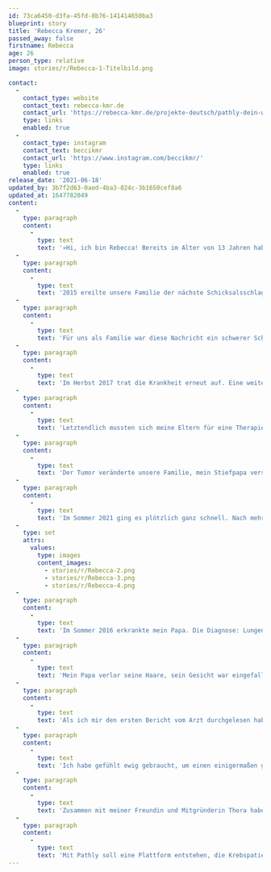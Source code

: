 ```yaml
---
id: 73ca6450-d3fa-45fd-8b76-141414650ba3
blueprint: story
title: 'Rebecca Kremer, 26'
passed_away: false
firstname: Rebecca
age: 26
person_type: relative
image: stories/r/Rebecca-1-Titelbild.png

contact:
  -
    contact_type: website
    contact_text: rebecca-kmr.de
    contact_url: 'https://rebecca-kmr.de/projekte-deutsch/pathly-dein-wegweiser-durch-den-alltag-deiner-krebserkrankung.html'
    type: links
    enabled: true
  -
    contact_type: instagram
    contact_text: beccikmr
    contact_url: 'https://www.instagram.com/beccikmr/'
    type: links
    enabled: true
release_date: '2021-06-18'
updated_by: 3b7f2d63-0aed-4ba3-824c-3b1650cef8a6
updated_at: 1647782049
content:
  -
    type: paragraph
    content:
      -
        type: text
        text: '»Hi, ich bin Rebecca! Bereits im Alter von 13 Jahren habe ich die ersten Erfahrungen mit der Krankheit Krebs gemacht, als damals bei meinem Stiefpapa ein Tumor entfernt wurde. Die Bedeutung der Krankheit habe ich damals nicht verstanden, ich wusste lediglich, dass die Mutter einer Freundin daran gestorben war. Die zahlreichen Fachtermini ließen die Erkrankung noch bedrohlicher auf mich wirkte. Als Kind wirkte dieser Tumor wie ein böser Traum auf mich, den ich weder greifen noch verstehen konnte. '
  -
    type: paragraph
    content:
      -
        type: text
        text: '2015 ereilte unsere Familie der nächste Schicksalsschlag. Die Diagnose: ein Riesenzellgranulom – ein gutartiger Tumor, der allerdings so aggressiv und schnell wuchs, dass er meinem Stiefpapa das Jochbein zerfraß. Mit diesem Ereignis wurde mit bewusst, warum viele Menschen von Krebs reden, als wäre die Krankheit ein lebendiges, wachsendes Wesen.'
  -
    type: paragraph
    content:
      -
        type: text
        text: 'Für uns als Familie war diese Nachricht ein schwerer Schlag. Ich habe damals bereits in Berlin gewohnt und bin oft nach Hause gefahren, um meine Familie zu unterstützen. Doch viel machen konnte ich nicht; nur zuhören, hoffen und da sein. Von der Diagnose bis zur Operation verging viel Zeit. Lange war unklar, ob es überhaupt eine Operation geben würde. Es dauerte Wochen, bis sich ein Chirurg fand, der die notwendigen Qualifikationen besaß, um den komplizierten Eingriff durchzuführen. Die OP selbst war eine ganz eigene Herausforderung – sie dauerte Stunden. Stunden, in denen wir nicht wussten, ob er sie überleben würde oder nicht, ob der Tumor entfernt werden kann oder nicht. Glücklicherweise verlief die Operation ohne Komplikationen – den Umständen entsprechend, wie man so schön sagt. Anschließend lag mein Stiefvater noch eine längere Zeit im künstlichen Koma, wobei ich nicht sagen kann, ob es Tage oder Wochen waren. Besonders Lebensabschnitte, die einen persönlich stark belasten, werden häufig verdrängt.'
  -
    type: paragraph
    content:
      -
        type: text
        text: 'Im Herbst 2017 trat die Krankheit erneut auf. Eine weitere OP wäre zu gefährlich gewesen, weswegen die Ärzt:innen versuchten, den Tumor mittels einer Strahlentherapie zu bekämpfen. Kurz beschrieben klingt der Verlauf der Krankheit fast wie ein Spaziergang, doch war es ein ewiger, anstrengender Prozess von der Diagnose bis zur Therapie. Da ein Tumor in solch spezieller Form bisher noch nicht häufig aufgetreten ist, waren sich die Ärzt:innen untereinander nicht einig, welche Therapieform die geeignetste für meinen Stiefvater wäre. Wir waren bei der Mund-Kiefer-Gesichts-Chirurgie, bei der Onkologie und schließlich bei der Neurologie.'
  -
    type: paragraph
    content:
      -
        type: text
        text: 'Letztendlich mussten sich meine Eltern für eine Therapieform entscheiden und hoffen, dass diese die richtige für ihn sein würde. Durch die Bestrahlung wurde der Tumor weitestgehend zerstört. Eine gänzliche Entfernung des Granuloms ist jedoch nicht möglich. Durch die Einschränkungen im Alltag, sein entstelltes, vernarbtes Gesicht wird er täglich an die Krankheit und ihre Folgen erinnert. Trotz allem kämpft er immer weiter, für sich und für unsere Familie. In den folgenden Jahren erlebten wir immer weitere aufs und abs. Zeiten, in denen wir dachten, es wird alles gut und Zeiten, in denen wir nicht mehr weiter wussten.'
  -
    type: paragraph
    content:
      -
        type: text
        text: 'Der Tumor veränderte unsere Familie, mein Stiefpapa versteckte sich hinter seiner Arbeit. Letztendlich wirkte der Tumor im Kopf sich auch auf die Stimmung meines Stiefpapas aus. Es gab Momente, in denen man in kaum wiedererkannte. Meiner Mama uns mir fiel es immer schwerer, damit umzugehen und ein normales Leben zu führen. Für meine Mama war es besonders schlimm. Ihr Leben bestand nur noch daraus, sich zu kümmern, sei es die Gespräche mit den Ärzt:innen, Anträge für neue Therapien, Besuche im Krankenhaus und sogar das Wechseln von Verbänden und Säubern von Wunden. Sie war eine wahre Superheldin.'
  -
    type: paragraph
    content:
      -
        type: text
        text: 'Im Sommer 2021 ging es plötzlich ganz schnell. Nach mehreren Krankenhausbesuchen ging es meinem Stiefpapa immer schlechter. Am 18. Juni erlag er den Folgen seiner Erkrankung. Meiner Mama und mir war die Tatsache, dass dies geschehen würde, damals wahrscheinlich bewusster als ihm.'
  -
    type: set
    attrs:
      values:
        type: images
        content_images:
          - stories/r/Rebecca-2.png
          - stories/r/Rebecca-3.png
          - stories/r/Rebecca-4.png
  -
    type: paragraph
    content:
      -
        type: text
        text: 'Im Sommer 2016 erkrankte mein Papa. Die Diagnose: Lungenkrebs im Endstadium. Die Behandlung – ein Gesamtpaket aus Chemotherapie, Bestrahlung und Immuntherapie – schlug nicht an. Er hatte Brandflecken auf der Haut, wurde immer dünner und konnte kaum mehr laufen. Jedes Mal, wenn ich ihn besuchte, ging es ihm schlechter. Es wurden zusätzlich Tumorherde in seinen Knochen und Metastasen im Gehirn gefunden.'
  -
    type: paragraph
    content:
      -
        type: text
        text: 'Mein Papa verlor seine Haare, sein Gesicht war eingefallen, seine Haut rau wie Schmirgelpapier, er wurde immer dünner. Nach einiger Zeit konnten wir nicht mehr telefonieren, seine Stimme war zu schwach. Fast alle zwei Wochen fuhr ich nach Hause. Mein Leben und meine Gedanken richteten sich ausnahmslos nach der Krankheit meines Papas. Er spielte seine Erkrankung damals immer herunter und erzählte mir, dass alles wieder besser werden würde, dass er wieder gesund werden würde. Ob er selbst daran glaubte, wusste ich nicht. Ich füllte viele seiner Anträge und Papiere aus und organisierte seine Arztberichte. Ich half ihm von der Couch zu seinem Stuhl und vom Stuhl zurück zur Couch.'
  -
    type: paragraph
    content:
      -
        type: text
        text: 'Als ich mir den ersten Bericht vom Arzt durchgelesen habe, stieß ich auf das Wort Palliativ-Therapie. Damals wusste ich nicht, was der Begriff bedeutete. Heute weiß ich: Es sind lebensverlängernde Maßnahmen. Die Ärzte wussten, dass er sterben würde und ich wusste es auch. Er wollte es mir nicht sagen oder glaubte wahrhaftig daran, dass er den Krebs besiegen konnte. Mein Vater verstarb schließlich ein Jahr nach Diagnose der Krankheit.'
  -
    type: paragraph
    content:
      -
        type: text
        text: 'Ich habe gefühlt ewig gebraucht, um einen einigermaßen guten Umgang mit der Erkrankung und dem Tod der beiden zu finden. Ich hab liebe Menschen von mir weggestoßen, mich verschlossen. Heute weiß ich, dass ich einiges falsch gemacht habe. Ich wusste es nicht besser. Letzten Endes habe ich einen Weg gefunden, einen besseren Umgang mit der Krankheit Krebs zu finden.'
  -
    type: paragraph
    content:
      -
        type: text
        text: 'Zusammen mit meiner Freundin und Mitgründerin Thora habe ich im Frühjahr 2019 mit der Konzeption und Recherche für Pathly angefangen. Die Idee für unser Projekt kam uns damals durch ein Radiointerview auf, welches zusammen mit der Stiftung für junge Erwachsene mit Krebs aufgenommen wurde. In dem Interview wurde die Geschichte von Claudia erzählt. Ich fand ihre Art damals so positiv und inspirierend, dass ich kurzerhand zum Telefon griff. – Schwupps hatte ich Felix am Telefon und das Projekt ist ins Rollen gekommen.'
  -
    type: paragraph
    content:
      -
        type: text
        text: 'Mit Pathly soll eine Plattform entstehen, die Krebspatient:innen und ihren Angehörigen dabei hilft, den richtigen Umgang mit der Erkrankung und auch den möglichen Folgen zu finden – etwas, was mir damals einfach gefehlt hatte. Pathly soll auffangen, Pathly soll inspirieren und Halt geben. Pathly soll Mut machen, denn mir hat es Mut gemacht. Die Arbeit an Pathly hat mir geholfen, über die Erkrankung meines Papas reden zu können, keine Angst mehr zu haben, positiv in die Zukunft zu blicken und meine Gedanken und Gefühle mit meinen Liebsten zu teilen. Kurz: Pathly hat mich stärker gemacht!«'
---
```

